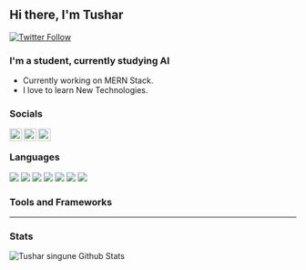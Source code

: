 ## Hi there, I'm Tushar

[![Twitter Follow](https://img.shields.io/twitter/follow/tusharsingune?color=1DA1F2&logo=Twitter&style=for-the-badge)](https://twitter.com/intent/follow?original_referer=https%3A%2F%2Fgithub.com%2Ftusharsingune&screen_name=tusharsingune)

### I'm a student, currently studying AI

- Currently working on MERN Stack.
- I love to learn New Technologies.

### Socials
[<img align="left" alt="Tushar Singune | Twitter" width="22px" src="https://simpleicons.org/icons/twitter.svg" />][twitter]
[<img align="left" alt="Tushar Singune | LinkedIn" width="22px" src="https://simpleicons.org/icons/linkedin.svg" />][linkedin]
[<img align="left" alt="Tushar Singune| Instagram" width="22px" src="https://simpleicons.org/icons/instagram.svg" />][instagram]

<br />

### Languages

<img src="https://img.shields.io/badge/javascript%20-%23323330.svg?&style=for-the-badge&logo=javascript&logoColor=%23F7DF1E"/> <img src="https://img.shields.io/badge/html5%20-%23E34F26.svg?&style=for-the-badge&logo=html5&logoColor=white"/>
<img src="https://img.shields.io/badge/css3%20-%231572B6.svg?&style=for-the-badge&logo=css3&logoColor=white"/>
<img src="https://img.shields.io/badge/python%20-%2314354C.svg?&style=for-the-badge&logo=python&logoColor=white"/>
<img src="https://img.shields.io/badge/c%20-%2300599C.svg?&style=for-the-badge&logo=c&logoColor=white"/>
<img src="https://img.shields.io/badge/c++%20-%2300599C.svg?&style=for-the-badge&logo=c%2B%2B&ogoColor=white"/>
<img src="https://img.shields.io/badge/J-Java%20-%2300599C.svg?&style=for-the-badge&logo=%2B%2B&ogoColor=white"/>


### Tools and Frameworks



---

### Stats

<img align="left" alt="Tushar singune Github Stats" src="https://github-readme-stats.tusharsingune.vercel.app/api?username=tsingune&show_icons=true&hide_border=true&count_private=true" />

[twitter]: https://twitter.com/tusharsingune
[linkedin]: https://www.linkedin.com/in/tushar-singune-581b86134/
[instagram]: https://www.instagram.com/tushar_singune/
